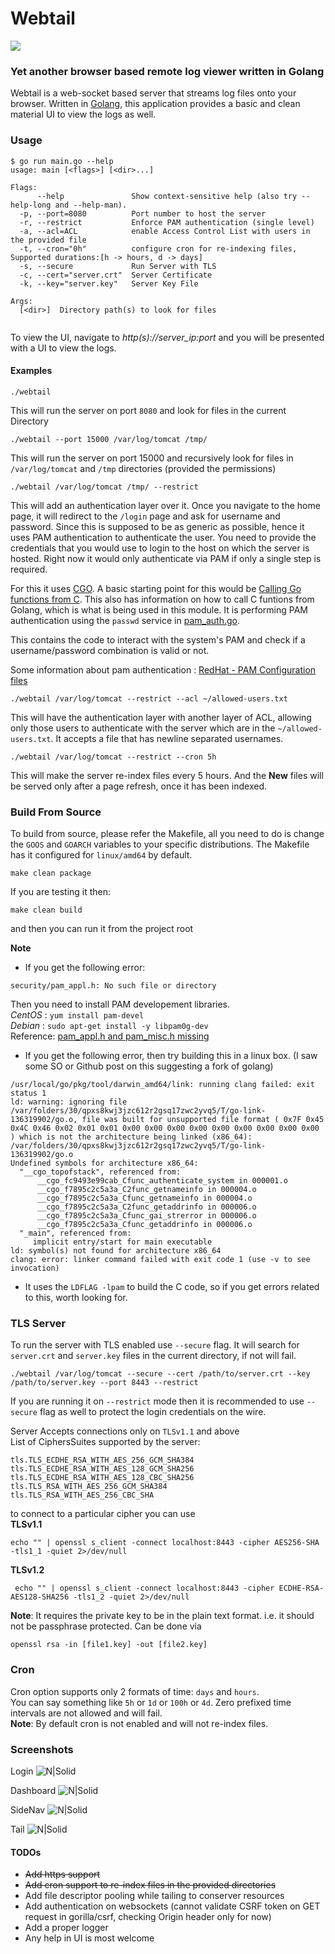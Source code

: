 # Webtail

[![](https://goreportcard.com/badge/github.com/vogo/webtail)](https://goreportcard.com/report/github.com/vogo/webtail)

### Yet another browser based remote log viewer written in Golang

Webtail is a web-socket based server that streams log files onto your browser. Written in [Golang](https://golang.org), this application provides a basic and clean material UI to view the logs as well.

### Usage

```
$ go run main.go --help
usage: main [<flags>] [<dir>...]

Flags:
      --help               Show context-sensitive help (also try --help-long and --help-man).
  -p, --port=8080          Port number to host the server
  -r, --restrict           Enforce PAM authentication (single level)
  -a, --acl=ACL            enable Access Control List with users in the provided file
  -t, --cron="0h"          configure cron for re-indexing files, Supported durations:[h -> hours, d -> days]
  -s, --secure             Run Server with TLS
  -c, --cert="server.crt"  Server Certificate
  -k, --key="server.key"   Server Key File

Args:
  [<dir>]  Directory path(s) to look for files


```

To view the UI, navigate to *http(s)://server_ip:port* and you will be presented with a UI to view the logs.

#### Examples
```
./webtail
```
This will run the server on port `8080` and look for files in the current Directory
```
./webtail --port 15000 /var/log/tomcat /tmp/
```
This will run the server on port 15000 and recursively look for files in `/var/log/tomcat` and `/tmp` directories (provided the permissions)

```
./webtail /var/log/tomcat /tmp/ --restrict
```
This will add an authentication layer over it. Once you navigate to the home page, it will redirect to the `/login` page and ask for username and password. Since this is supposed to be as generic as possible, hence it uses PAM authentication to authenticate the user. You need to provide the credentials that you would use to login to the host on which the server is hosted. Right now it would only authenticate via PAM if only a single step is required.

For this it uses [CGO](https://github.com/golang/go/wiki/cgo). A basic starting point for this would be [Calling Go functions from C](https://medium.com/using-go-in-mobile-apps/using-go-in-mobile-apps-part-1-calling-go-functions-from-c-be1ecf7dfbc6). This also has information on how to call C funtions from Golang, which is what is being used in this module. It is performing PAM authentication using the `passwd` service in [pam_auth.go](https://github.com/vogo/webtail/blob/master/util/pam_auth.go).

This contains the code to interact with the system's PAM and check if a username/password combination is valid or not.

Some information about pam authentication : [RedHat - PAM Configuration files](https://access.redhat.com/documentation/en-us/red_hat_enterprise_linux/6/html/managing_smart_cards/pam_configuration_files)


```
./webtail /var/log/tomcat --restrict --acl ~/allowed-users.txt
```
This will have the authentication layer with another layer of ACL, allowing only those users to authenticate with the server which are in the `~/allowed-users.txt`. It accepts a file that has newline separated usernames.


```
./webtail /var/log/tomcat --restrict --cron 5h
```
This will make the server re-index files every 5 hours. And the **New** files will be served only after a page refresh, once it has been indexed.


### Build From Source

To build from source, please refer the Makefile, all you need to do is change the `GOOS` and `GOARCH` variables to your specific distributions. The Makefile has it configured for `linux/amd64` by default.

```
make clean package
```
If you are testing it then:
```
make clean build
```
and then you can run it from the project root

**Note**    
* If you get the following error:
```
security/pam_appl.h: No such file or directory
```
Then you need to install PAM developement libraries.    
*CentOS* : `yum install pam-devel`    
*Debian* : `sudo apt-get install -y libpam0g-dev`   
Reference: [pam_appl.h and pam_misc.h missing](https://stackoverflow.com/questions/15614823/pam-appl-h-and-pam-misc-h-missing-in-rshd-c-source-code)


* If you get the following error, then try building this in a linux box.
(I saw some SO or Github post on this suggesting a fork of golang)
```
/usr/local/go/pkg/tool/darwin_amd64/link: running clang failed: exit status 1
ld: warning: ignoring file /var/folders/30/qpxs8kwj3jzc612r2gsq17zwc2yvq5/T/go-link-136319902/go.o, file was built for unsupported file format ( 0x7F 0x45 0x4C 0x46 0x02 0x01 0x01 0x00 0x00 0x00 0x00 0x00 0x00 0x00 0x00 0x00 ) which is not the architecture being linked (x86_64): /var/folders/30/qpxs8kwj3jzc612r2gsq17zwc2yvq5/T/go-link-136319902/go.o
Undefined symbols for architecture x86_64:
  "__cgo_topofstack", referenced from:
      __cgo_fc9493e99cab_Cfunc_authenticate_system in 000001.o
      __cgo_f7895c2c5a3a_C2func_getnameinfo in 000004.o
      __cgo_f7895c2c5a3a_Cfunc_getnameinfo in 000004.o
      __cgo_f7895c2c5a3a_C2func_getaddrinfo in 000006.o
      __cgo_f7895c2c5a3a_Cfunc_gai_strerror in 000006.o
      __cgo_f7895c2c5a3a_Cfunc_getaddrinfo in 000006.o
  "_main", referenced from:
     implicit entry/start for main executable
ld: symbol(s) not found for architecture x86_64
clang: error: linker command failed with exit code 1 (use -v to see invocation)
```

* It uses the `LDFLAG -lpam` to build the C code, so if you get errors related to this, worth looking for.

### TLS Server

To run the server with TLS enabled use `--secure` flag. It will search for `server.crt` and `server.key` files in the current directory, if not will fail.

```
./webtail /var/log/tomcat --secure --cert /path/to/server.crt --key /path/to/server.key --port 8443 --restrict
```

If you are running it on `--restrict` mode then it is recommended to use `--secure` flag as well to protect the login credentials on the wire.

Server Accepts connections only on `TLSv1.1` and above    
List of CiphersSuites supported by the server:
```
tls.TLS_ECDHE_RSA_WITH_AES_256_GCM_SHA384
tls.TLS_ECDHE_RSA_WITH_AES_128_GCM_SHA256
tls.TLS_ECDHE_RSA_WITH_AES_128_CBC_SHA256
tls.TLS_RSA_WITH_AES_256_GCM_SHA384
tls.TLS_RSA_WITH_AES_256_CBC_SHA
```

to connect to a particular cipher you can use       
**TLSv1.1**
```
echo "" | openssl s_client -connect localhost:8443 -cipher AES256-SHA -tls1_1 -quiet 2>/dev/null
```
**TLSv1.2**
```
 echo "" | openssl s_client -connect localhost:8443 -cipher ECDHE-RSA-AES128-SHA256 -tls1_2 -quiet 2>/dev/null
```

**Note**: It requires the private key to be in the plain text format. i.e. it should not be passphrase protected. Can be done via
```
openssl rsa -in [file1.key] -out [file2.key]
```

### Cron

Cron option supports only 2 formats of time: `days` and `hours`.      
You can say something like `5h` or `1d` or `100h` or `4d`. Zero prefixed time intervals are not allowed and will fail.    
**Note**: By default cron is not enabled and will not re-index files.

### Screenshots
Login
![N|Solid](https://raw.githubusercontent.com/prateeknischal/webtail/master/screenshots/webtail_login.png)

Dashboard
![N|Solid](https://raw.githubusercontent.com/prateeknischal/webtail/master/screenshots/webtail_dashboard.png)

SideNav
![N|Solid](https://raw.githubusercontent.com/prateeknischal/webtail/master/screenshots/webtail_filenav.png)

Tail
![N|Solid](https://raw.githubusercontent.com/prateeknischal/webtail/master/screenshots/webtail_tail.png)

#### TODOs
* ~~Add https support~~
* ~~Add cron support to re-index files in the provided directories~~
* Add file descriptor pooling while tailing to conserver resources
* Add authentication on websockets (cannot validate CSRF token on GET request in gorilla/csrf, checking Origin header only for now)
* Add a proper logger
* Any help in UI is most welcome
